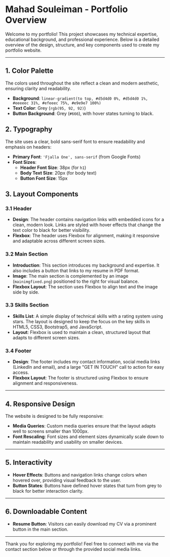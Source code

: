 # Mahad Souleiman - Portfolio Overview

Welcome to my portfolio! This project showcases my technical expertise, educational background, and professional experience. Below is a detailed overview of the design, structure, and key components used to create my portfolio website.

---

## 1. Color Palette
The colors used throughout the site reflect a clean and modern aesthetic, ensuring clarity and readability.
- **Background**: `linear-gradient(to top, #d5d4d0 0%, #d5d4d0 1%, #eeeeec 31%, #efeeec 75%, #e9e9e7 100%)`
- **Text Color**: Grey (`rgb(95, 92, 92)`)
- **Button Background**: Grey (`#666`), with hover states turning to black.

## 2. Typography
The site uses a clear, bold sans-serif font to ensure readability and emphasis on headers:
- **Primary Font**: `'Fjalla One', sans-serif` (from Google Fonts)
- **Font Sizes**:
  - **Header Font Size**: 38px (for `h1`)
  - **Body Text Size**: 20px (for body text)
  - **Button Font Size**: 15px

## 3. Layout Components

### 3.1 Header
- **Design**: The header contains navigation links with embedded icons for a clean, modern look. Links are styled with hover effects that change the text color to black for better visibility.
- **Flexbox**: The header uses Flexbox for alignment, making it responsive and adaptable across different screen sizes.

### 3.2 Main Section
- **Introduction**: This section introduces my background and expertise. It also includes a button that links to my resume in PDF format.
- **Image**: The main section is complemented by an image (`mainimgfixed.png`) positioned to the right for visual balance.
- **Flexbox Layout**: The section uses Flexbox to align text and the image side by side.

### 3.3 Skills Section
- **Skills List**: A simple display of technical skills with a rating system using stars. The layout is designed to keep the focus on the key skills in HTML5, CSS3, Bootstrap5, and JavaScript.
- **Layout**: Flexbox is used to maintain a clean, structured layout that adapts to different screen sizes.

### 3.4 Footer
- **Design**: The footer includes my contact information, social media links (LinkedIn and email), and a large "GET IN TOUCH" call to action for easy access.
- **Flexbox Layout**: The footer is structured using Flexbox to ensure alignment and responsiveness.

---

## 4. Responsive Design
The website is designed to be fully responsive:
- **Media Queries**: Custom media queries ensure that the layout adapts well to screens smaller than 1000px.
- **Font Rescaling**: Font sizes and element sizes dynamically scale down to maintain readability and usability on smaller devices.

---

## 5. Interactivity
- **Hover Effects**: Buttons and navigation links change colors when hovered over, providing visual feedback to the user.
- **Button States**: Buttons have defined hover states that turn from grey to black for better interaction clarity.

---

## 6. Downloadable Content
- **Resume Button**: Visitors can easily download my CV via a prominent button in the main section.

---

Thank you for exploring my portfolio! Feel free to connect with me via the contact section below or through the provided social media links.

